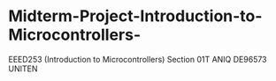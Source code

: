 # Midterm-Project-Introduction-to-Microcontrollers-
EEED253 (Introduction to Microcontrollers) Section 01T ANIQ DE96573 UNITEN
